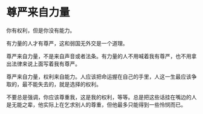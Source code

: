 # 尊严来自力量

你有权利，但是你没有能力。

有力量的人才有尊严，这和弱国无外交是一个道理。

尊严来自力量，不是来自声音或者法条。有力量的人不用喊着我有尊严，也不用拿出法律来说上面写着我有尊严。

尊严来自力量，权利来自能力。人应该把命运握在自己的手里，人这一生最应该争取的，最不能失去的，就是选择的权利。

不要总是强调，你应该尊重我，这是我的权利，等等。总是把这些话挂在嘴边的人是无能之辈，他实际上在乞求别人的尊重，但他最多只能得到一些怜悯而已。